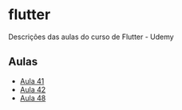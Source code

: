 # flutter

Descrições das aulas do curso de Flutter - Udemy

## Aulas

- [Aula 41](aula041)
- [Aula 42](aula042)
- [Aula 48](aula048)
